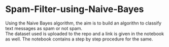 # Spam-Filter-using-Naive-Bayes

Using the Naive Bayes algorithm, the aim is to build an algorithn to classify text messages as spam or not spam.<br>
The dataset used is uploaded to the repo and a link is given in the notebook as well. The notebook contains a step by step procedure for the same.
